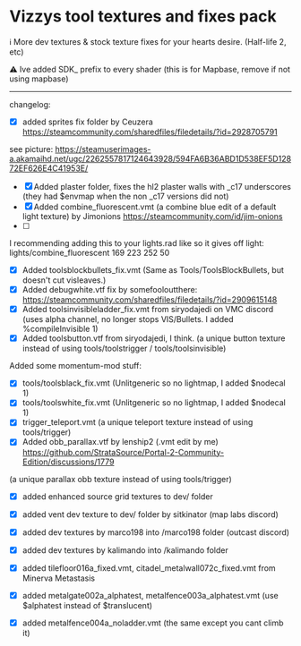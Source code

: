 # Vizzys tool textures and fixes pack
ℹ️ More dev textures & stock texture fixes for your hearts desire. (Half-life 2, etc)

⚠️ Ive added SDK_ prefix to every shader (this is for Mapbase, remove if not using mapbase)

---
changelog:

- [x] added sprites fix folder by Ceuzera https://steamcommunity.com/sharedfiles/filedetails/?id=2928705791

see picture: https://steamuserimages-a.akamaihd.net/ugc/2262557817124643928/594FA6B36ABD1D538EF5D12872EF626E4C41953E/

- [x] Added plaster folder, fixes the hl2 plaster walls with _c17 underscores (they had $envmap when the non _c17 versions did not)
- [x] Added combine_fluorescent.vmt (a combine blue edit of a default light texture) by Jimonions https://steamcommunity.com/id/jim-onions
- [ ] 
I recommending adding this to your lights.rad like so it gives off light: lights/combine_fluorescent	169 223 252 50

- [x] Added toolsblockbullets_fix.vmt (Same as Tools/ToolsBlockBullets, but doesn't cut visleaves.)
- [x] Added debugwhite.vtf fix by somefooloutthere: https://steamcommunity.com/sharedfiles/filedetails/?id=2909615148
- [x] Added toolsinvisibleladder_fix.vmt from siryodajedi on VMC discord (uses alpha channel, no longer stops VIS/Bullets. I added %compileInvisible 1)
- [x] Added toolsbutton.vtf from siryodajedi, I think. (a unique button texture instead of using tools/toolstrigger / tools/toolsinvisible)

Added some momentum-mod stuff: 
- [x] tools/toolsblack_fix.vmt (Unlitgeneric so no lightmap, I added $nodecal 1)
- [x] tools/toolswhite_fix.vmt (Unlitgeneric so no lightmap, I added $nodecal 1)
- [x] trigger_teleport.vmt (a unique teleport texture instead of using tools/trigger)
- [x] Added obb_parallax.vtf by lenship2 (.vmt edit by me) https://github.com/StrataSource/Portal-2-Community-Edition/discussions/1779 

(a unique parallax obb texture instead of using tools/trigger)
- [x] added enhanced source grid textures to dev/ folder
- [x] added vent dev texture to dev/ folder by sitkinator  (map labs discord)
- [x] added dev textures by marco198 into /marco198 folder (outcast discord)
- [x] added dev textures by kalimando into /kalimando folder
- [x] added tilefloor016a_fixed.vmt, citadel_metalwall072c_fixed.vmt from Minerva Metastasis
- [x] added metalgate002a_alphatest, metalfence003a_alphatest.vmt (use $alphatest instead of $translucent)
- [x] added metalfence004a_noladder.vmt (the same except you cant climb it)

